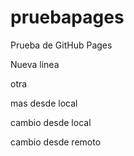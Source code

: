 # pruebapages
Prueba de GitHub Pages

Nueva linea 

otra

mas desde local

cambio desde local

cambio desde remoto
